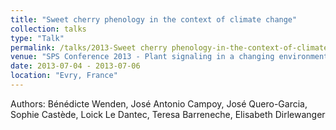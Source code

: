 ```yaml
---
title: "Sweet cherry phenology in the context of climate change"
collection: talks
type: "Talk"
permalink: /talks/2013-Sweet cherry phenology-in-the-context-of-climate-change
venue: "SPS Conference 2013 - Plant signaling in a changing environment"
date: 2013-07-04 - 2013-07-06
location: "Evry, France"
---
```


Authors: Bénédicte Wenden, José Antonio Campoy, José Quero-Garcia, Sophie Castède, Loick Le Dantec, Teresa Barreneche, Elisabeth Dirlewanger
